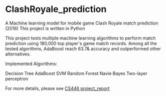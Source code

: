 # ClashRoyale_prediction
A Machine learning model for mobile game Clash Royale match prediction (2016)
This project is written in Python

This project tests multiple machine learning algorithms to perform match prediction using 180,000 top player's game match records. Among all the tested algorithms, AdaBoost reach 63.7& accuracy and outperformed other alternatives. 

Implemented Algorithms:

Decision Tree
AdaBoost
SVM
Random Forest
Navie Bayes
Two-layer perceptron

For more details, please see [CS446 project_report](446finalProjectReport.pdf)
